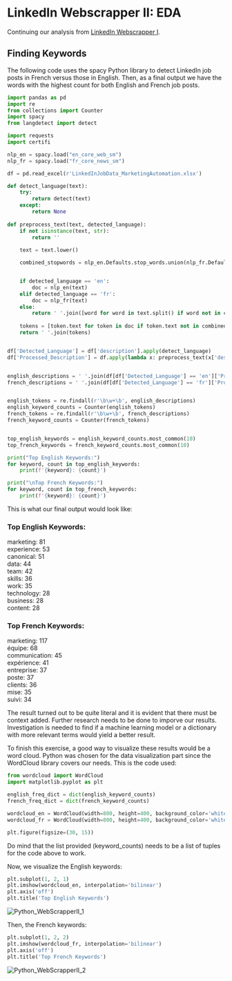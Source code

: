 # LinkedIn Webscrapper II: EDA

Continuing our analysis from [LinkedIn Webscrapper I](https://github.com/zefrios/Python/blob/00ae963c0f73b9e8817d701f9899a4618ddcc766/LinkedIn%20Webscrapper%20I%20/README.md).

## Finding Keywords
The following code uses the spacy Python library to detect LinkedIn job posts in French versus those in English. Then, as a final output we have the words with the highest count for both English and French job posts.

```Python
import pandas as pd
import re
from collections import Counter
import spacy
from langdetect import detect

import requests
import certifi

nlp_en = spacy.load("en_core_web_sm")
nlp_fr = spacy.load("fr_core_news_sm")

df = pd.read_excel(r'LinkedInJobData_MarketingAutomation.xlsx')

def detect_language(text):
    try:
        return detect(text)
    except:
        return None
    
def preprocess_text(text, detected_language):
    if not isinstance(text, str):
        return ''
    
    text = text.lower()

    combined_stopwords = nlp_en.Defaults.stop_words.union(nlp_fr.Defaults.stop_words)


    if detected_language == 'en':
        doc = nlp_en(text)
    elif detected_language == 'fr':
        doc = nlp_fr(text)
    else:
        return ' '.join([word for word in text.split() if word not in combined_stopwords and len(word) > 1])
    
    tokens = [token.text for token in doc if token.text not in combined_stopwords and not token.is_punct and len(token.text) > 1]
    return ' '.join(tokens)


df['Detected_Language'] = df['description'].apply(detect_language)
df['Processed_Description'] = df.apply(lambda x: preprocess_text(x['description'], x['Detected_Language']), axis=1)


english_descriptions = ' '.join(df[df['Detected_Language'] == 'en']['Processed_Description'])
french_descriptions = ' '.join(df[df['Detected_Language'] == 'fr']['Processed_Description'])


english_tokens = re.findall(r'\b\w+\b', english_descriptions)
english_keyword_counts = Counter(english_tokens)
french_tokens = re.findall(r'\b\w+\b', french_descriptions)
french_keyword_counts = Counter(french_tokens)


top_english_keywords = english_keyword_counts.most_common(10)
top_french_keywords = french_keyword_counts.most_common(10)

print("Top English Keywords:")
for keyword, count in top_english_keywords:
    print(f'{keyword}: {count}')

print("\nTop French Keywords:")
for keyword, count in top_french_keywords:
    print(f'{keyword}: {count}')
```

This is what our final output would look like:  

### Top English Keywords:  
marketing: 81  
experience: 53  
canonical: 51  
data: 44  
team: 42  
skills: 36  
work: 35  
technology: 28  
business: 28  
content: 28  

### Top French Keywords:  
marketing: 117  
équipe: 68  
communication: 45  
expérience: 41  
entreprise: 37  
poste: 37  
clients: 36  
mise: 35  
suivi: 34  

The result turned out to be quite literal and it is evident that there must be context added. Further research needs to be done to imporve our results. Investigation is needed to find if a machine learning model or a dictionary with more relevant terms would yield a better result.

To finish this exercise, a good way to visualize these results would be a word cloud. Python was chosen for the data visualization part since the WordCloud library covers our needs. This is the code used:

```Python
from wordcloud import WordCloud
import matplotlib.pyplot as plt

english_freq_dict = dict(english_keyword_counts)
french_freq_dict = dict(french_keyword_counts)

wordcloud_en = WordCloud(width=800, height=400, background_color='white', color_func=lambda *args, **kwargs: 'blue').generate_from_frequencies(english_freq_dict)
wordcloud_fr = WordCloud(width=800, height=400, background_color='white', color_func=lambda *args, **kwargs: 'red').generate_from_frequencies(french_freq_dict)

plt.figure(figsize=(30, 15))
```

Do mind that the list provided (keyword_counts) needs to be a list of tuples for the code above to work.  

Now, we visualize the English keywords:  

```Python
plt.subplot(1, 2, 1)
plt.imshow(wordcloud_en, interpolation='bilinear')
plt.axis('off')
plt.title('Top English Keywords')
```
![Python_WebScrapperII_1](https://github.com/zefrios/Python/assets/83305620/2473a9f2-d938-46ca-97c3-d1aee2040a05)


Then, the French keywords:  

```Python
plt.subplot(1, 2, 2)
plt.imshow(wordcloud_fr, interpolation='bilinear')
plt.axis('off')
plt.title('Top French Keywords')
```
![Python_WebScrapperII_2](https://github.com/zefrios/Python/assets/83305620/461dce8a-9491-4655-a724-6e3bb6462bef)
